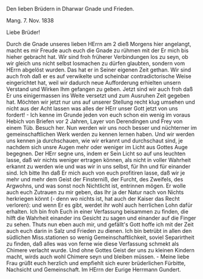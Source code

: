 Den lieben Brüdern in Dharwar Gnade und Frieden.

 Mang. 7. Nov. 1838

Liebe Brüder!

Durch die Gnade unseres lieben HErrn am 2 dieß Morgens hier angelangt, macht es mir Freude auch euch die Gnade zu rühmen mit der Er mich bis hieher gebracht hat. Wir sind froh früherer Verbindungen los zu seyn, ob wir gleich uns nicht selbst losmachen zu dürfen glaubten, sondern vom HErrn abgelöst wurden. Das hat er in Seiner eigenen Zeit gethan. Wir sind auch froh daß er es auf verwikelte und scheinbar contradictorische Weise eingerichtet hat, weil wir dadurch neue Aufforderung erhielten unsern Verstand und Wirken Ihm gefangen zu geben. Jetzt sind wir auch froh daß Er uns einigermassen ins Weite versetzt und zum Ausruhen Zeit gegeben hat. Möchten wir jetzt nur uns auf unserer Stellung recht klug umsehen und nicht aus der Acht lassen was alles der HErr unser Gott jetzt von uns fordert! - Ich kenne im Grunde jeden von euch schon ein wenig im voraus Hebich von Briefen vor 2 Jahren, Layer von Derendingen und Frey von einem Tüb. Besuch her. Nun werden wir uns noch besser und nüchterner im gemeinschaftlichen Werk werden zu kennen lernen haben. Und wir werden uns kennen ja durchschauen, wie wir erkannt und durchschaut sind, je nachdem sich unsre Augen mehr oder weniger im Licht aus Gottes Auge begegnen. Der HErr segne uns, indem er Sein Licht so auf uns leuchten lasse, daß wir nichts weniger ertragen können, als nicht in voller Wahrheit erkannt zu werden wie und was wir in uns selbst, für Ihn und für einander sind. Ich bitte Ihn daß Er mich auch von euch profitiren lasse, daß wir je mehr und mehr dem Geist der Finsterniß, der Furcht, des Zweifels, des Argwohns, und was sonst noch Nichtlicht ist, entrinnen mögen. Er wolle auch euch Zutrauen zu mir geben, das Ihr ja der Natur nach von Nichts herkriegen könnt (- denn wo nichts ist, hat auch der Kaiser das Recht verloren): und wenn Er es gibt, werdet ihr wohl auch herrlichen Lohn dafür erhalten. Ich bin froh Euch in einer Verfassung beisammen zu finden, die hilft die Wahrheit einander ins Gesicht zu sagen und einander auf die Finger zu sehen. Thuts nun eben auch mir, und gefällt's Gott hoffe ich mit der Zeit auch euch darin in Salz und Frieden zu dienen. Ich bin betrübt in allen den südlichen Miss.stationen so wenig Gemeinschaftlichkeit, soviel Separirtheit zu finden, daß alles was von ferne wie diese Verfassung schmekt als Chimere verlacht wurde. Und ohne Gottes Geist der uns zu kleinen Kindern macht, wirds auch wohl Chimere seyn und bleiben müssen. - Meine liebe Frau grüßt euch herzlich und empfiehlt sich eurer brüderlichen Fürbitte, Nachsicht und Gemeinschaft.
 Im HErrn der Eurige
 Herrmann Gundert.

